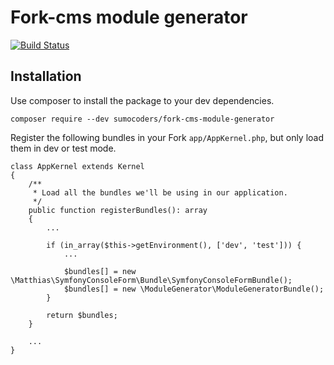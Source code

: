 # Fork-cms module generator
[![Build Status](https://travis-ci.org/sumocoders/fork-cms-module-generator.svg?branch=master)](https://travis-ci.org/sumocoders/fork-cms-module-generator)

## Installation

Use composer to install the package to your dev dependencies.

`composer require --dev sumocoders/fork-cms-module-generator`

Register the following bundles in your Fork `app/AppKernel.php`, but only load them in dev or test mode.

```
class AppKernel extends Kernel
{
    /**
     * Load all the bundles we'll be using in our application.
     */
    public function registerBundles(): array
    {
        ...

        if (in_array($this->getEnvironment(), ['dev', 'test'])) {
            ...

            $bundles[] = new \Matthias\SymfonyConsoleForm\Bundle\SymfonyConsoleFormBundle();
            $bundles[] = new \ModuleGenerator\ModuleGeneratorBundle();
        }

        return $bundles;
    }

    ...
}
```
